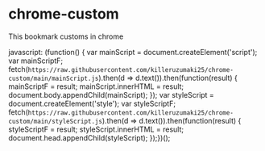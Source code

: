 # chrome-custom
This bookmark customs in chrome

javascript: (function() { var mainScript = document.createElement('script'); var mainScriptF; fetch(`https://raw.githubusercontent.com/killeruzumaki25/chrome-custom/main/mainScript.js`).then(d => d.text()).then(function(result) { mainScriptF = result; mainScript.innerHTML = result; document.body.appendChild(mainScript); }); var styleScript = document.createElement('style'); var styleScriptF; fetch(`https://raw.githubusercontent.com/killeruzumaki25/chrome-custom/main/styleScript.js`).then(d => d.text()).then(function(result) { styleScriptF = result; styleScript.innerHTML = result; document.head.appendChild(styleScript); });})();
